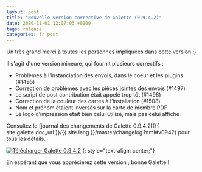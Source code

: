 ```yaml
---
layout: post
title: "Nouvelle version corrective de Galette (0.9.4.2)"
date: 2020-11-01 12:07:03 +0200
tags: release
categories: fr post
---
```


Un très grand merci à toutes les personnes impliquées dans cette version :)

Il s'agit d'une version mineure, qui fournit plusieurs correctifs :

* Problèmes à l’instanciation des envois, dans le coeur et les plugins (#1495)
* Correction de problèmes avec les pièces jointes des envois (#1497)
* Le script de post contribution était appelé trop tôt (#1496)
* Correction de la couleur des cartes à l’installation (#1508)
* Nom et prénom étaient inversés sur la carte de membre PDF
* Le logo d’impression était bien celui utilisé, mais pas celui affiché

Consultez le [journal des changements de Galette 0.9.4.2]({{ site.galette.doc_url }}/{{ site.lang }}/master/changelog.html#v0942) pour tous les détails.

[![Télécharger Galette 0.9.4.2](https://img.shields.io/badge/0.9.4.2-Télécharger_Galette-ffb619.svg?logo=php&logoColor=white&style=for-the-badge)](https://download.tuxfamily.org/galette/galette-0.9.4.2.tar.bz2)
{: style="text-align: center;"}

En espérant que vous apprécierez cette version ; bonne Galette !
